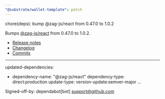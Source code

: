 ```yaml
---
"@substrate/wallet-template": patch
---
```


chore(deps): bump @zag-js/react from 0.47.0 to 1.0.2

Bumps [@zag-js/react](https://github.com/chakra-ui/zag) from 0.47.0 to 1.0.2.
- [Release notes](https://github.com/chakra-ui/zag/releases)
- [Changelog](https://github.com/chakra-ui/zag/blob/main/CHANGELOG.md)
- [Commits](https://github.com/chakra-ui/zag/commits)

---
updated-dependencies:
- dependency-name: "@zag-js/react"
  dependency-type: direct:production
  update-type: version-update:semver-major
...

Signed-off-by: dependabot[bot] <support@github.com>
